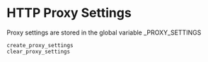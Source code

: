 # HTTP Proxy Settings

Proxy settings are stored in the global variable _PROXY_SETTINGS

````@docs
create_proxy_settings
clear_proxy_settings
````
